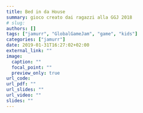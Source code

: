 ```yaml
---
title: Bed in da House
summary: gioco creato dai ragazzi alla GGJ 2018
# slug: 
authors: []
tags: ["jamurr", "GlobalGameJam", "game", "kids"]
categories: ["jamurr"]
date: 2019-01-31T16:27:02+02:00
external_link: ""
image:
  caption: ""
  focal_point: ""
  preview_only: true
url_code: 
url_pdf: ""
url_slides: ""
url_video: ""
slides: ""
---
```


